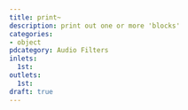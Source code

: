```yaml
---
title: print~
description: print out one or more 'blocks'
categories:
- object
pdcategory: Audio Filters
inlets:
  1st:
outlets:
  1st:
draft: true
---
```


